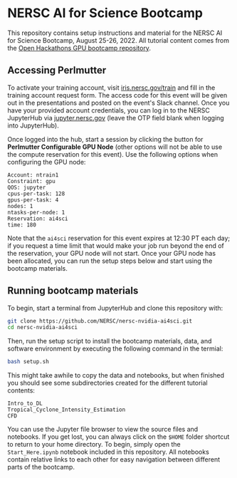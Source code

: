 # NERSC AI for Science Bootcamp

This repository contains setup instructions and material for the NERSC AI for Science Bootcamp, August 25-26, 2022.
All tutorial content comes from the [Open Hackathons GPU bootcamp repository](https://github.com/openhackathons-org/gpubootcamp/tree/master/hpc_ai).

## Accessing Perlmutter

To activate your training account, visit [iris.nersc.gov/train](https://iris.nersc.gov/train) and fill in the training account request form. The access code for this event will be given out in the presentations and posted on the event's Slack channel.
Once you have your provided account credentials, you can log in to the NERSC JupyterHub via [jupyter.nersc.gov](https://jupyter.nersc.gov) (leave the OTP field blank when logging into JupyterHub).

Once logged into the hub, start a session by clicking the button for **Perlmutter Configurable GPU Node** (other options will not be able to use the compute reservation for this event). Use the following options when configuring the GPU node:
```
Account: ntrain1
Constraint: gpu
QOS: jupyter
cpus-per-task: 128
gpus-per-task: 4
nodes: 1
ntasks-per-node: 1
Reservation: ai4sci
time: 180
```

Note that the `ai4sci` reservation for this event expires at 12:30 PT each day; if you request a time limit that would make your job run beyond the end of the reservation, your GPU node will not start. Once your GPU node has been allocated, you can run the setup steps below and start using the bootcamp materials.

## Running bootcamp materials

To begin, start a terminal from JupyterHub and clone this repository with:
```bash
git clone https://github.com/NERSC/nersc-nvidia-ai4sci.git
cd nersc-nvidia-ai4sci
```

Then, run the setup script to install the bootcamp materials, data, and software environment by executing the following command in the termial:
```bash
bash setup.sh
```

This might take awhile to copy the data and notebooks, but when finished you should see some subdirectories created for the different tutorial contents:
```
Intro_to_DL
Tropical_Cyclone_Intensity_Estimation
CFD
```

You can use the Jupyter file browser to view the source files and notebooks. If you get lost, you can always click on the `$HOME` folder shortcut to return to your home directory. To begin, simply open the `Start_Here.ipynb` notebook included in this repository. All notebooks contain relative links to each other for easy navigation between different parts of the bootcamp.